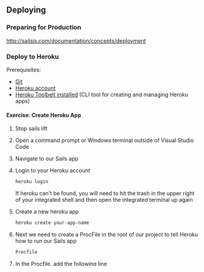 ## Deploying

### Preparing for Production

http://sailsjs.com/documentation/concepts/deployment


### Deploy to Heroku

Prerequisites:

* [Git](http://git-scm.com/)
* [Heroku account](https://signup.heroku.com/login)
* [Heroku Toolbelt installed](https://toolbelt.heroku.com/) (CLI tool for creating and managing Heroku apps)

<h4 class="exercise-start">
    <b>Exercise</b>: Create Heroku App
</h4>

1. Stop sails lift
1. Open a command prompt or Windows terminal outside of Visual Studio Code
1. Navigate to our Sails app
1. Login to your Heroku account

    ```bash
    heroku login
    ```

    <div class="alert alert-warning">If heroku can't be found, you will need to hit the trash in the upper right of your integrated shell and then open the integrated terminal up again<div>

1. Create a new heroku app

    ```bash
    heroku create your-app-name
    ```

1. Next we need to create a ProcFile in the root of our project to tell Heroku how to run our Sails app

    ```bash
    Procfile
    ```

1. In the Procfile, add the following line

    ```bash
    web: node app.js
    ```

1. We need create a Git repository for our Sails ap

    ```bash
    git init
    ```

1. We are going to use Git on Heroku to do a deploy to Heroku

    ```bash
    heroku git:remote -a your-app-name
    ```

1. Add the Procfile to Git

    ```bash
    git add .
    ```

1. Now we need to commit the Procfile

    ```bash
    git commit -m "initial commit with Procfile"
    ```

1. We need to push to heroku

    ```bash
    git push heroku master
    ```

1. It will take a bit to deploy and install the dependencies on Heroku. 

Anytime you need to redeploy the app run

```bash
git add .
git commit -m "new changes"
git push heroku master
```

<div class="exercise-end"></div>

### Deploy to Azure

Microsoft has a great article on their Docs site at [https://docs.microsoft.com/en-us/azure/app-service-web/app-service-web-nodejs-sails]
(https://docs.microsoft.com/en-us/azure/app-service-web/app-service-web-nodejs-sails)

